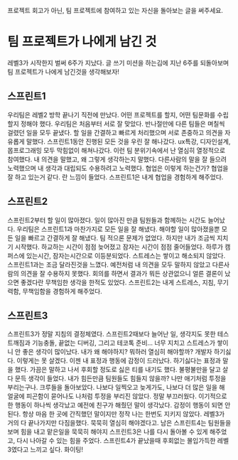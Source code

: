 프로젝트 회고가 아닌, 팀 프로젝트에 참여하고 있는 자신을 돌아보는 글을 써주세요.

# 팀 프로젝트가 나에게 남긴 것
레벨3가 시작한지 벌써 6주가 지났다. 글 쓰기 미션을 하는김에 지난 6주를 되돌아보며 팀 프로젝트가 나에게 남긴것을 생각해보자!

## 스프린트1
우리팀은 레벨2 방학 끝나기 직전에 만났다. 어떤 프로젝트를 할지, 어떤 팀문화를 수립할지 정해야 했다.
우리팀은 처음부터 서로 잘 맞았다. 반나절만에 다른 팀들은 며칠씩 걸렸던 일을 모두 끝냈다. 할 일을 간결하고 빠르게 처리했으며 서로 존중하고 의견을 자유롭게 말했다.
스프린트1동안 진행된 모든 것을 우린 잘 해나갔다. ux특강, 디자인설계, 몹프로그래밍 모두 막힘없이 해쳐나갔다. 이런 팀 분위기속에서 난 열심히 열정적으로 참여했다.
내 의견을 말했고, 왜 그렇게 생각하는지 말했다. 다른사람의 말을 잘 들으려 노력했으며 내 생각과 대립되도 수용하려고 노력했다. 협업은 이렇게 하는건가? 협업을 잘 하고 있는거 같다. 란 느낌이 들었다.
스프린트1은 내게 협업을 경험하게 해주었다.

## 스프린트2
스프린트2부터 할 일이 많아졌다. 일이 많아진 만큼 팀원들과 함께하는 시간도 늘어났다. 우리팀은 스프린트1과 마찬가지로 모든 일을 잘 해냈다. 해야할 일이 많아졌을뿐 모든 일을 빠르고 간결하게 잘 해냈다.
팀 적으론 문제가 없었다. 하지만 내가 조금씩 지치기 시작했다. 하교하는 시간이 점점 늦어졌고 잠자는 시간이 점점 줄어들었다. 하루가 캠퍼스에 있는시간, 잠자는시간으로 이등분되었다. 스트레스는 쌓이고 해소되지 않았다.
스프린트1과는 조금 달라진것을 느꼈다. 예전처럼 내 의견을 모두 말하지 않았고 다른사람의 의견을 잘 수용하지 못했다. 회의를 하면서 결과가 뭐든 상관없으니 얼른 결론이 났으면 좋겠다란 무책임한 생각을 한적도 있었다.
스프린트2는 내게 스트레스, 지침, 무기력함, 무책임함을 경험하게 해주었다.

## 스프린트3
스프린트3가 정말 지침의 결정체였다. 스프린트2때보다 늘어난 일, 생각지도 못한 테스트깨짐과 기능충돌, 끝없는 디버깅, 그리고 테코톡 준비...
너무 지치고 스트레스가 쌓이니 안 좋은 생각이 많이났다. 내가 왜 해야하지? 뭐하러 열심히 해야할까? 개발자 하기싫다. 이렇게는 못 살겠다.
이젠 내 표정과 행동에 감정이 드러났다. 하기싫다는 표정과 말을 했다. 가끔은 말하고 나서 후회할 정도로 싫은 티를 내기도 했다.
불평불만을 달고 살다 문득 생각이 들었다. 내가 힘든만큼 팀원들도 힘들지 않을까? 나만 애기처럼 투정을 부리는구나.
크루들을 돌아보았다. 나보다 일찍오고 늦게가도, 나보다 더 많은 일을 해 얼굴에 피곤함이 묻어나도 나처럼 투정을 부리진 않았다.
정말 부끄러웠다. 이기적으로 한 행동이 하나씩 생각났고 예전에 친구가 해줬던 말이 생각났다.
감정이 행동이 되면 안된다. 항상 마음 한 곳에 간직했던 말이지만 정작 나는 한번도 지키지 않았다.
레벨3가 거의 다 끝나가지만 다짐을했다. 묵묵히 열심히 해야겠다고. 남은 스프린트4는 팀원들을 보며 힘을 내고 맡은일을 묵묵히 해야지
스프린트3은 나를 다시 돌아볼 수 있게 해주었고, 다시 나아갈 수 있는 힘을 주었다.
스프린트4가 끝났을때 후회없는 몰입가득한 레벨3였다고 느끼고 싶다. 화이팅!
